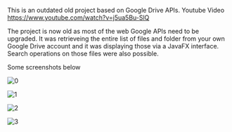 This is an outdated old project based on Google Drive APIs.
Youtube Video https://www.youtube.com/watch?v=j5ua5Bu-SlQ 

The project is now old as most of the web Google APIs need to be upgraded.
It was retrieveing the entire list of files and folder from your own Google Drive account and it was displaying those via a JavaFX interface.
Search operations on those files were also possible.

Some screenshots below

![0](https://github.com/hotellinawebmaster/drivecopycheck/assets/73776127/8cd18d20-a99d-4b11-b4ab-f1ec769c1a16)

![1](https://github.com/hotellinawebmaster/drivecopycheck/assets/73776127/92f845e1-805f-424e-ac03-63bcef4997e2)

![2](https://github.com/hotellinawebmaster/drivecopycheck/assets/73776127/0eb7140c-d451-4686-ba94-e41b5ec903f9)

![3](https://github.com/hotellinawebmaster/drivecopycheck/assets/73776127/de6431c3-5680-4f86-9469-149caac396f9)
